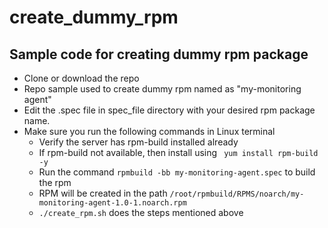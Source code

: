 # create_dummy_rpm
## Sample code for creating dummy rpm package
- Clone or download the repo<br>
- Repo sample used to create dummy rpm named as "my-monitoring agent"<br>
- Edit the .spec file in spec_file directory with your desired rpm package name.<br>
- Make sure you run the following commands in Linux terminal<br>
  - Verify the server has rpm-build installed already<br>
  - If rpm-build not available, then install using ` yum install rpm-build -y` <br>
  - Run the command `rpmbuild -bb my-monitoring-agent.spec` to build the rpm <br>
  - RPM will be created in the path `/root/rpmbuild/RPMS/noarch/my-monitoring-agent-1.0-1.noarch.rpm` <br>
  - `./create_rpm.sh` does the steps mentioned above <br>
<br>
